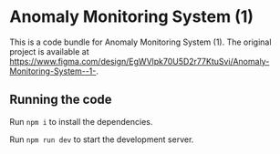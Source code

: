 
  # Anomaly Monitoring System (1)

  This is a code bundle for Anomaly Monitoring System (1). The original project is available at https://www.figma.com/design/EgWVlpk70U5D2r77KtuSvi/Anomaly-Monitoring-System--1-.

  ## Running the code

  Run `npm i` to install the dependencies.

  Run `npm run dev` to start the development server.
  